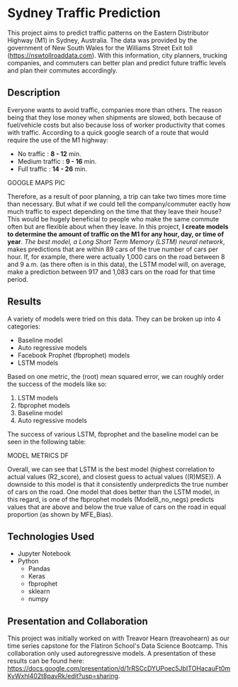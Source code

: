 # Sydney Traffic Prediction

This project aims to predict traffic patterns on the Eastern Distributor Highway (M1) in Sydney, Australia. The data was provided by the government of New South Wales for the Williams Street Exit toll (https://nswtollroaddata.com). With this information, city planners, trucking companies, and commuters can better plan and predict future traffic levels and plan their commutes accordingly.

## Description

Everyone wants to avoid traffic, companies more than others. The reason being that they lose money when shipments are slowed, both because of fuel/vehicle costs but also because loss of worker productivity that comes with traffic. According to a quick google search of a route that would require the use of the M1 highway:
- No traffic : **8 - 12** min.
- Medium traffic : **9 - 16** min.
- Full traffic : **14 - 26** min.

GOOGLE MAPS PIC

Therefore, as a result of poor planning, a trip can take two times more time than necessary. But what if we could tell the company/commuter eactly how much traffic to expect depending on the time that they leave their house? This would be hugely beneficial to people who make the same commute often but are flexible about when they leave. In this project, **I create models to determine the amount of traffic on the M1 for any hour, day, or time of year**. _The best model, a Long Short Term Memory (LSTM) neural network_, makes predictions that are within 89 cars of the true number of cars per hour. If, for example, there were actually 1,000 cars on the road between 8 and 9 a.m. (as there often is in this data), the LSTM model will, on average, make a prediction between 917 and 1,083 cars on the road for that time period. 

## Results

A variety of models were tried on this data. They can be broken up into 4 categories:
- Baseline model
- Auto regressive models
- Facebook Prophet (fbprophet) models
- LSTM models

Based on one metric, the (root) mean squared error, we can roughly order the success of the models like so: 
1. LSTM models
2. fbprophet models
3. Baseline model
4. Auto regressive models 

The success of various LSTM, fbprophet and the baseline model can be seen in the following table: 

MODEL METRICS DF 

Overall, we can see that LSTM is the best model (highest correlation to actual values (R2_score), and closest guess to actual values ((R)MSE)). A downside to this model is that it consistently underpredicts the true number of cars on the road. One model that does better than the LSTM model, in this regard, is one of the fbprophet models (Model8_no_negs) predicts values that are above and below the true value of cars on the road in equal proportion (as shown by MFE_Bias).

## Technologies Used 
- Jupyter Notebook
- Python
    - Pandas
    - Keras
    - fbprophet
    - sklearn
    - numpy

## Presentation and Collaboration
This project was initially worked on with Treavor Hearn (treavohearn) as our time series capstone for the Flatiron School's Data Science Bootcamp. This collaboration only used autoregressive models. A presentation of these results can be found here: https://docs.google.com/presentation/d/1rRSCcDYUPoec5JbITOHacauFt0mKyWxhl402t8pavRk/edit?usp=sharing.
